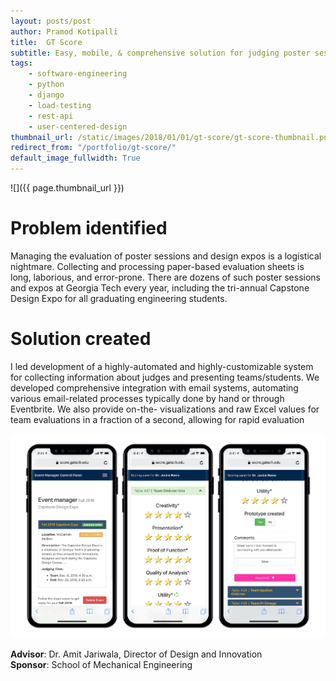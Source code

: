 ```yaml
---
layout: posts/post
author: Pramod Kotipalli
title:  GT Score
subtitle: Easy, mobile, & comprehensive solution for judging poster sessions
tags:
    - software-engineering
    - python
    - django
    - load-testing
    - rest-api
    - user-centered-design
thumbnail_url: /static/images/2018/01/01/gt-score/gt-score-thumbnail.png
redirect_from: "/portfolio/gt-score/"
default_image_fullwidth: True
---
```


![]({{ page.thumbnail_url }})

# Problem identified

Managing the evaluation of poster sessions and design expos is a logistical nightmare. Collecting and processing paper-based evaluation sheets is long, laborious, and error-prone. There are dozens of such poster sessions and expos at Georgia Tech every year, including the tri-annual Capstone Design Expo for all graduating engineering students.

# Solution created

I led development of a highly-automated and highly-customizable system for collecting information about judges and presenting teams/students. We developed comprehensive integration with email systems, automating various email-related processes typically done by hand or through Eventbrite. We also provide on-the- visualizations and raw Excel values for team evaluations in a fraction of a second, allowing for rapid evaluation

![](/static/images/2018/01/01/gt-score/gt-score-screenshots.png)

**Advisor**: Dr. Amit Jariwala, Director of Design and Innovation  
**Sponsor**: School of Mechanical Engineering